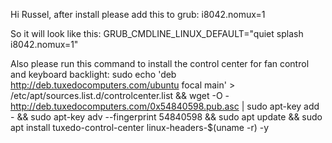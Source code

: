 Hi Russel, after install please add this to grub: i8042.nomux=1

So it will look like this: GRUB_CMDLINE_LINUX_DEFAULT="quiet splash i8042.nomux=1"

Also please run this command to install the control center for fan control and keyboard backlight: sudo echo 'deb http://deb.tuxedocomputers.com/ubuntu focal main' > /etc/apt/sources.list.d/controlcenter.list && wget -O - http://deb.tuxedocomputers.com/0x54840598.pub.asc | sudo apt-key add - && sudo apt-key adv --fingerprint 54840598 && sudo apt update && sudo apt install tuxedo-control-center linux-headers-$(uname -r) -y
